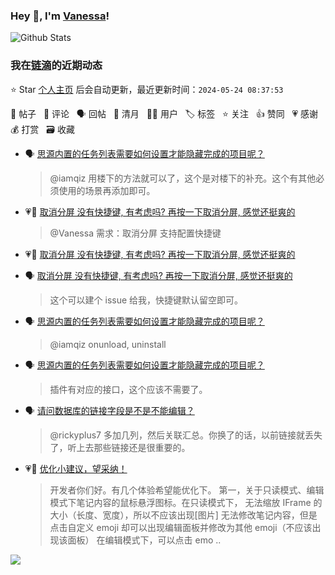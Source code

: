 ### Hey 👋, I'm [Vanessa](http://vanessa.b3log.org/)!

![Github Stats](https://github-readme-stats.vercel.app/api?username=Vanessa219&show_icons=true)

<!--events start -->

### 我在[链滴](https://ld246.com)的近期动态

⭐️ Star [个人主页](https://github.com/Vanessa219/Vanessa219) 后会自动更新，最近更新时间：`2024-05-24 08:37:53`

📝 帖子 &nbsp; 💬 评论 &nbsp; 🗣 回帖 &nbsp; 🌙 清月 &nbsp; 👨‍💻 用户 &nbsp; 🏷️ 标签 &nbsp; ⭐️ 关注 &nbsp; 👍 赞同 &nbsp; 💗 感谢 &nbsp; 💰 打赏 &nbsp; 🗃 收藏

* 🗣 [思源内置的任务列表需要如何设置才能隐藏完成的项目呢？](https://ld246.com/article/1715925779037/comment/1716207765320#comments)

  > @iamqiz 用楼下的方法就可以了，这个是对楼下的补充。这个有其他必须使用的场景再添加即可。
* 💗💬 [取消分屏 没有快捷键, 有考虑吗? 再按一下取消分屏, 感觉还挺爽的](https://ld246.com/article/1716377418152/comment/1716396595654#comments)

  > @Vanessa 需求：取消分屏 支持配置快捷键
* 💗📝 [取消分屏 没有快捷键, 有考虑吗? 再按一下取消分屏, 感觉还挺爽的](https://ld246.com/article/1716377418152)

  > 
* 🗣 [取消分屏 没有快捷键, 有考虑吗? 再按一下取消分屏, 感觉还挺爽的](https://ld246.com/article/1716377418152/comment/1716396595654#comments)

  > 这个可以建个 issue 给我，快捷键默认留空即可。
* 🗣 [思源内置的任务列表需要如何设置才能隐藏完成的项目呢？](https://ld246.com/article/1715925779037/comment/1716207765320#comments)

  > @iamqiz onunload, uninstall
* 🗣 [思源内置的任务列表需要如何设置才能隐藏完成的项目呢？](https://ld246.com/article/1715925779037/comment/1716207765320#comments)

  > 插件有对应的接口，这个应该不需要了。
* 🗣 [请问数据库的链接字段是不是不能编辑？](https://ld246.com/article/1715949478882/comment/1715951221513#comments)

  > @rickyplus7 多加几列，然后关联汇总。你换了的话，以前链接就丢失了，听上去那些链接还是很重要的。
* 💗📝 [优化小建议，望采纳！](https://ld246.com/article/1715069193698)

  > 开发者你们好。有几个体验希望能优化下。 第一，关于只读模式、编辑模式下笔记内容的鼠标悬浮图标。在只读模式下， 无法缩放 IFrame 的大小（长度、宽度），所以不应该出现[图片] 无法修改笔记内容，但是点击自定义 emoji 却可以出现编辑面板并修改为其他 emoji（不应该出现该面板） 在编辑模式下，可以点击 emo ..


<!--events end -->

<a title="Hits" target="_blank" href="https://github.com/Vanessa219/Vanessa219"><img src="https://hits.b3log.org/Vanessa219/Vanessa219.svg"></a>
